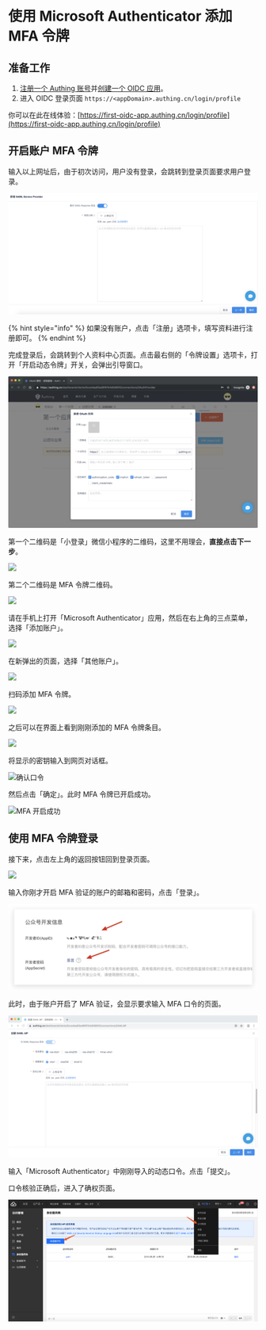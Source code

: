 # 使用 Microsoft Authenticator 添加 MFA 令牌

## 准备工作

1. [注册一个 Authing 账号](https://authing.cn/login)并[创建一个 OIDC 应用](https://docs.authing.cn/authing/advanced/oidc/create-oidc)。
2. 进入 OIDC 登录页面 `https://<appDomain>.authing.cn/login/profile`

你可以在此在线体验：[https://first-oidc-app.authing.cn/login/profile](https://first-oidc-app.authing.cn/login/profile)

## 开启账户 MFA 令牌 <a id="turn-on-mfa"></a>

输入以上网址后，由于初次访问，用户没有登录，会跳转到登录页面要求用户登录。

![&#x767B;&#x5F55;&#x4E2A;&#x4EBA;&#x4E2D;&#x5FC3;](../../.gitbook/assets/image%20%28107%29.png)

{% hint style="info" %}
如果没有账户，点击「注册」选项卡，填写资料进行注册即可。
{% endhint %}

完成登录后，会跳转到个人资料中心页面。点击最右侧的「令牌设置」选项卡，打开「开启动态令牌」开关，会弹出引导窗口。

![&#x8FDB;&#x5165;&#x4EE4;&#x724C;&#x8BBE;&#x7F6E;&#x9009;&#x9879;&#x5361;](../../.gitbook/assets/image%20%28416%29.png)

第一个二维码是「小登录」微信小程序的二维码，这里不用理会，**直接点击下一步**。

![](https://cdn.authing.cn/docs/20200401112446.png)

第二个二维码是 MFA 令牌二维码。

![](https://cdn.authing.cn/docs/20200401112537.png)

请在手机上打开「Microsoft Authenticator」应用，然后在右上角的三点菜单，选择「添加账户」。

![](https://cdn.authing.cn/docs/20200401113547.png)

在新弹出的页面，选择「其他账户」。

![](https://cdn.authing.cn/docs/20200401114204.png)

扫码添加 MFA 令牌。

![](https://cdn.authing.cn/docs/Lark20200401-114407.jpeg)

之后可以在界面上看到刚刚添加的 MFA 令牌条目。

![](https://cdn.authing.cn/docs/20200401115040.png)

将显示的密钥输入到网页对话框。

![&#x786E;&#x8BA4;&#x53E3;&#x4EE4;](https://cdn.authing.cn/docs/20200401115155.png)

然后点击「确定」。此时 MFA 令牌已开启成功。

![MFA &#x5F00;&#x542F;&#x6210;&#x529F;](https://cdn.authing.cn/docs/20200401115317.png)

## 使用 MFA 令牌登录 <a id="login-with-mfa"></a>

接下来，点击左上角的返回按钮回到登录页面。

![](https://cdn.authing.cn/docs/20200401115816.png)

输入你刚才开启 MFA 验证的账户的邮箱和密码，点击「登录」。

![&#x4F7F;&#x7528;&#x5F00;&#x542F;&#x8FC7; MFA &#x7684;&#x7528;&#x6237;&#x767B;&#x5F55;](../../.gitbook/assets/image%20%28528%29.png)

此时，由于账户开启了 MFA 验证，会显示要求输入 MFA 口令的页面。

![](../../.gitbook/assets/image%20%28518%29.png)

输入「Microsoft Authenticator」中刚刚导入的动态口令。点击「提交」。

口令核验正确后，进入了确权页面。

![](../../.gitbook/assets/image%20%28364%29.png)

### 





